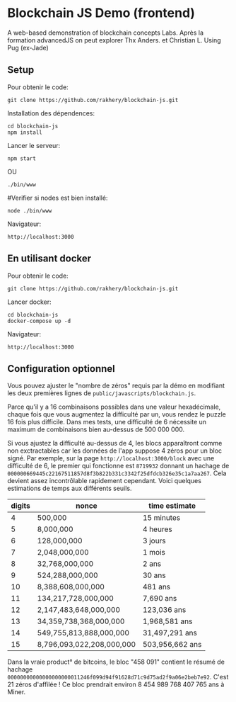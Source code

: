 # Blockchain JS Demo (frontend)
A web-based demonstration of blockchain concepts Labs. Après la formation advancedJS
on peut explorer
Thx Anders. et Christian L.
Using Pug (ex-Jade)
## Setup
Pour obtenir le code:

```
git clone https://github.com/rakhery/blockchain-js.git
```

Installation des  dépendences:

```
cd blockchain-js
npm install
```
Lancer le serveur:

```
npm start
```

OU

```
./bin/www
```
#Verifier si nodes est bien installé:
```
node ./bin/www
```

Navigateur:

```
http://localhost:3000
```

## En utilisant docker

Pour obtenir le code:

```
git clone https://github.com/rakhery/blockchain-js.git
```

Lancer docker:

```
cd blockchain-js
docker-compose up -d
```

Navigateur:

```
http://localhost:3000
```

## Configuration optionnel
Vous pouvez ajuster le "nombre de zéros" requis par la démo en modifiant les deux premières lignes de
`public/javascripts/blockchain.js`.

Parce qu'il y a 16 combinaisons possibles dans une valeur hexadécimale, chaque fois que vous augmentez la difficulté
par un, vous rendez le puzzle 16 fois plus difficile. Dans mes tests, une difficulté de 6 nécessite un
maximum de combinaisons bien au-dessus de 500 000 000.

Si vous ajustez la difficulté au-dessus de 4, les blocs apparaîtront comme non exctractables car les données de l'app
suppose 4 zéros pour un bloc signé. Par exemple, sur la page `http://localhost:3000/block`
avec une difficulté de 6, le premier  qui fonctionne est `8719932` donnant un hachage de
`000000669445c22167511857d8f3b822b331c3342f25dfdcb326e35c1a7aa267`. Cela devient assez incontrôlable
rapidement cependant. Voici quelques estimations de temps aux différents seuils.

|digits|nonce|time estimate|
|------|-------|-------------|
|4|500,000|15 minutes
|5|8,000,000|4 heures
|6|128,000,000|3 jours
|7|2,048,000,000|1 mois
|8|32,768,000,000|2 ans
|9|524,288,000,000|30 ans
|10|8,388,608,000,000|481 ans
|11|134,217,728,000,000|7,690 ans
|12|2,147,483,648,000,000|123,036 ans
|13|34,359,738,368,000,000|1,968,581 ans
|14|549,755,813,888,000,000|31,497,291 ans
|15|8,796,093,022,208,000,000|503,956,662 ans

Dans la vraie product°  de bitcoins, le bloc "458 091" contient le résumé de hachage
`00000000000000000000011246f099d94f91628d71c9d75ad2f9a06e2beb7e92`. C'est 21 zéros d'affilée !
Ce bloc prendrait environ 8 454 989 768 407 765 ans à Miner.




